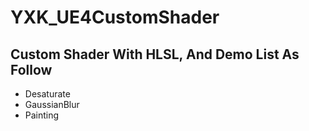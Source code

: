 # YXK_UE4CustomShader
## Custom Shader With HLSL, And Demo List As Follow
* Desaturate
* GaussianBlur
* Painting
